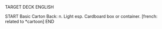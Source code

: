 TARGET DECK
ENGLISH

START
Basic
Carton
Back: n. Light esp. Cardboard box or container. [french: related to *cartoon]
END
